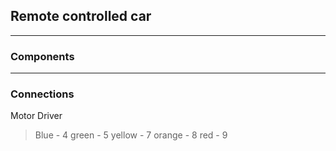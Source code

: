 ## Remote controlled car

---

### Components

---

### Connections
Motor Driver
> Blue - 4
> green - 5
> yellow - 7
> orange - 8
> red - 9
